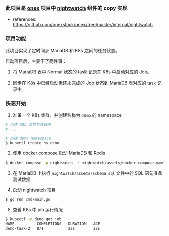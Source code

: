 ### 此项目是 [onex](https://github.com/onexstack/onex) 项目中 [nightwatch](https://github.com/onexstack/onex/tree/master/internal/nightwatch) 组件的 copy 实现

- references: https://github.com/onexstack/onex/tree/master/internal/nightwatch

### 项目功能

此项目实现了定时同步 MariaDB 和 K8s 之间的任务状态。

启动项目后，主要干了两件事：

1. 将 MariaDB 表中 Normal 状态的 task 记录在 K8s 中启动对应的 Job。

2.  同步在 K8s 中已经启动但还未完成的 Job 状态到 MariaDB 表对应的 task 记录中。

### 快速开始

1. 准备一个 K8s 集群，并创建名称为 `demo` 的 namespace

```bash
# 创建 K8s 集群步骤省略
# ...

# 创建 demo namespace
$ kubectl create ns demo
```

2. 使用 docker compose 启动 MariaDB 和 Redis

```bash
$ docker compose -p nightwatch -f nightwatch/assets/docker-compose.yaml up -d
```

3. 在 MariaDB 上执行 `nightwatch/assets/schema.sql` 文件中的 SQL 语句准备测试数据

4. 启动 nightwatch 项目

```bash
$ go run cmd/main.go
```

5. 查看 K8s 中 job 运行情况

```bash
$ kubectl -n demo get job
NAME          COMPLETIONS   DURATION   AGE
demo-task-2   0/1           22s        22s
```